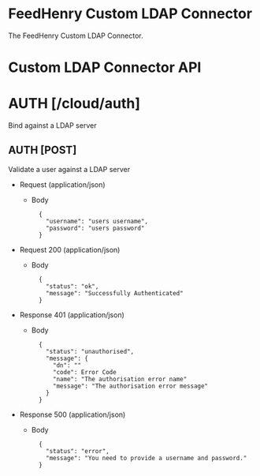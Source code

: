 # FeedHenry Custom LDAP Connector

The FeedHenry Custom LDAP Connector.

# Custom LDAP Connector API

# AUTH [/cloud/auth]

Bind against a LDAP server

## AUTH [POST]

Validate a user against a LDAP server

+ Request (application/json)

    + Body

            {
              "username": "users username",
              "password": "users password"
            }

+ Request 200 (application/json)

    + Body

            {
              "status": "ok",
              "message": "Successfully Authenticated"
            }

+ Response 401 (application/json)

    + Body

            {
              "status": "unauthorised",
              "message": {
                "dn": ""
                "code": Error Code
                "name": "The authorisation error name"
                "message": "The authorisation error message"
              }
            }

+ Response 500 (application/json)

    + Body

            {
              "status": "error",
              "message": "You need to provide a username and password."
            }